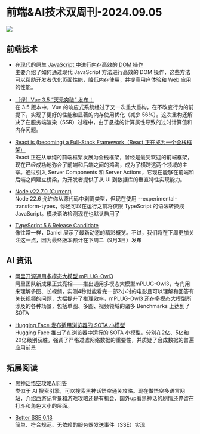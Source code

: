 # 前端&AI技术双周刊-2024.09.05
![](https://gips2.baidu.com/it/u=661260781,1505539193&fm=3028&app=3028&f=PNG&fmt=auto&q=75&size=f900_383)

## 前端技术
- [在现代的原生 JavaScript 中进行内存高效的 DOM 操作](https://frontendmasters.com/blog/patterns-for-memory-efficient-dom-manipulation/)
<br>主要介绍了如何通过现代 JavaScript 方法进行高效的 DOM 操作，这些方法可以帮助开发者优化页面性能，降低内存使用，并提高用户体验和 Web 应用的性能。
- [［译］Vue 3.5 “天元突破” 发布！](https://juejin.cn/post/7410316451962142731)
<br>在 3.5 版本中，Vue 的响应式系统经过了又一次重大重构，在不改变行为的前提下，实现了更好的性能和显著的内存使用优化（减少 56%）。这次重构还解决了在服务端渲染（SSR）过程中，由于悬挂的计算属性导致的过时计算值和内存问题。

- [React is (becoming) a Full-Stack Framework（React 正在成为一个全栈框架）](https://www.robinwieruch.de/react-full-stack-framework/)
<br>React 正在从单纯的前端框架发展为全栈框架，曾经是最受欢迎的前端框架，现在已经成功地弥合了前端和后端之间的鸿沟，成为了横跨这两个领域的主宰。通过引入 Server Components 和 Server Actions，它现在能够在前端和后端之间建立桥梁，为开发者提供了从 UI 到数据库的垂直特性实现能力。

- [Node v22.7.0 (Current)](https://nodejs.org/en/blog/release/v22.7.0)
<br>Node 22.6 允许你从源代码中剥离类型，但现在使用 --experimental-transform-types，你还可以在运行之前将仅限 TypeScript 的语法转换成 JavaScript。模块语法检测现在也默认启用了

- [TypeScript 5.6 Release Candidate](https://devblogs.microsoft.com/typescript/announcing-typescript-5-6-rc/)
<br>像往常一样，Daniel 展示了最新动态的精彩概览。不过，我们将在下周更加关注这一点，因为最终版本预计在下周二（9月3日）发布

## AI 资讯
- [阿里开源通用多模态大模型 mPLUG-Owl3](https://mp.weixin.qq.com/s/QmxsPMe0wDElJwaUvwd9Tw)
<br>阿里团队新成果正式亮相——推出通用多模态大模型mPLUG-Owl3，专门用来理解多图、长视频，实测4秒就能看完一部2小时的电影且可以理解和回答有关长视频的问题，大幅提升了推理效率，mPLUG-Owl3 还在多模态大模型所涉及的各种场景，包括单图、多图、视频领域的诸多 Benchmarks 上达到了SOTA

- [Hugging Face 发布适用浏览器的 SOTA 小模型](https://mp.weixin.qq.com/s/MXyrP0L7oVAjqJnrPqdnQg)
<br>Hugging Face 推出了在浏览器中运行的 SOTA 小模型，分别在2亿、5亿和20亿级别获胜。强调了严格过滤网络数据的重要性，并质疑了合成数据的普遍应用前景

## 拓展阅读
- [黑神话悟空攻略AI问答](https://wukong.today/)
<br>类似于 AI 搜索引擎，可以搜索黑神话悟空通关攻略。现在做悟空多语言网站，介绍西游记背景和游戏攻略还是有机会，国外up看黑神话的剧情还停留在打斗和角色大小的层面。

- [Better SSE 0.13](https://github.com/MatthewWid/better-sse)
<br>简单、符合规范、无依赖的服务器发送事件（SSE）实现

